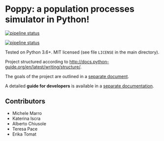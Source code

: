 # Poppy: a population processes simulator in Python!

[![pipeline status](https://gitlab.com/bebosudo/poppy/badges/master/pipeline.svg)](https://github.com/lucabortolussi/poppy/)

[![pipeline status](https://gitlab.com/gbraad/gauth/badges/master/pipeline.svg)](https://gitlab.com/gbraad/gauth/commits/master)

Tested on Python 3.6+. MIT licensed (see file `LICENSE` in the main directory).

Project structured according to http://docs.python-guide.org/en/latest/writing/structure/.

The goals of the project are outlined in a [separate document](docs/goals.rst).

A detailed **guide for developers** is available in a [separate documentation](docs/developer_setup.rst).


## Contributors

*  Michele Marro
*  Katerina Iscra
*  Alberto Chiusole
*  Teresa Pace
*  Erika Tomat
